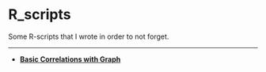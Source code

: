 # R_scripts
Some R-scripts that I wrote in order to not forget. 

---

+ <a href="https://github.com/karen9/R_scripts/blob/main/R/Basic_Corr_Graph.R">**Basic Correlations with Graph**</a>
